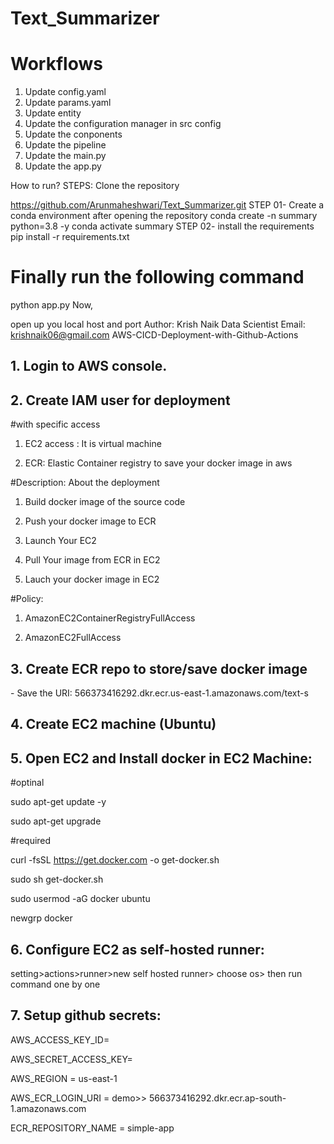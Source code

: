 # Text_Summarizer


# Workflows


1. Update config.yaml
2. Update params.yaml
3. Update entity
4. Update the configuration manager in src config
5. Update the conponents
6. Update the pipeline
7. Update the main.py
8. Update the app.py



How to run?
STEPS:
Clone the repository

https://github.com/Arunmaheshwari/Text_Summarizer.git
STEP 01- Create a conda environment after opening the repository
conda create -n summary python=3.8 -y
conda activate summary
STEP 02- install the requirements
pip install -r requirements.txt
# Finally run the following command
python app.py
Now,

open up you local host and port
Author: Krish Naik
Data Scientist
Email: krishnaik06@gmail.com
AWS-CICD-Deployment-with-Github-Actions
<h2>1. Login to AWS console.</h2>
<h2>2. Create IAM user for deployment</h2>
#with specific access

1. EC2 access : It is virtual machine

2. ECR: Elastic Container registry to save your docker image in aws


#Description: About the deployment

1. Build docker image of the source code

2. Push your docker image to ECR

3. Launch Your EC2 

4. Pull Your image from ECR in EC2

5. Lauch your docker image in EC2

#Policy:

1. AmazonEC2ContainerRegistryFullAccess

2. AmazonEC2FullAccess
<h2>3. Create ECR repo to store/save docker image</h2>
- Save the URI: 566373416292.dkr.ecr.us-east-1.amazonaws.com/text-s
<h2>4. Create EC2 machine (Ubuntu)</h2>
<h2>5. Open EC2 and Install docker in EC2 Machine:</h2>
#optinal

sudo apt-get update -y

sudo apt-get upgrade

#required

curl -fsSL https://get.docker.com -o get-docker.sh

sudo sh get-docker.sh

sudo usermod -aG docker ubuntu

newgrp docker
<h2>6. Configure EC2 as self-hosted runner:</h2>
setting>actions>runner>new self hosted runner> choose os> then run command one by one
<h2>7. Setup github secrets:</h2>
AWS_ACCESS_KEY_ID=

AWS_SECRET_ACCESS_KEY=

AWS_REGION = us-east-1

AWS_ECR_LOGIN_URI = demo>>  566373416292.dkr.ecr.ap-south-1.amazonaws.com

ECR_REPOSITORY_NAME = simple-app